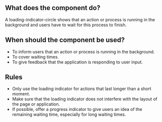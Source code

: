
## What does the component do?
A loading-indicator-circle shows that an action or process is running in the background and users have to wait for this process to finish.

## When should the component be used?
* To inform users that an action or process is running in the background.
* To cover waiting times.
* To give feedback that the application is responding to user input.

## Rules
* Only use the loading indicator for actions that last longer than a short moment.
* Make sure that the loading indicator does not interfere with the layout of the page or application.
* If possible, offer a progress indicator to give users an idea of the remaining waiting time, especially for long waiting times.